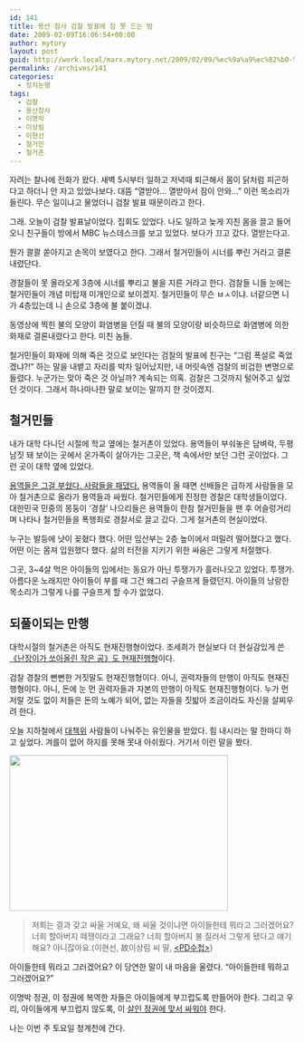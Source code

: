 ```yaml
---
id: 141
title: 용산 참사 검찰 발표에 잠 못 드는 밤
date: 2009-02-09T16:06:54+00:00
author: mytory
layout: post
guid: http://work.local/marx.mytory.net/2009/02/09/%ec%9a%a9%ec%82%b0-%ec%b0%b8%ec%82%ac-%ea%b2%80%ec%b0%b0-%eb%b0%9c%ed%91%9c%ec%97%90-%ec%9e%a0-%eb%aa%bb-%eb%93%9c%eb%8a%94-%eb%b0%a4/
permalink: /archives/141
categories:
  - 정치논평
tags:
  - 검찰
  - 용산참사
  - 이명박
  - 이상림
  - 이현선
  - 철거민
  - 철거촌
---
```

자려는 찰나에 전화가 왔다. 새벽 5시부터 일하고 저녁때 퇴근해서 몸이 닭처럼 피곤하다고 하더니 안 자고 있었나보다. 대뜸 “열받아&#8230; 열받아서 잠이 안와&#8230;” 이런 목소리가 들린다. 무슨 일이냐고 물었더니 검찰 발표 때문이라고 한다.

그래. 오늘이 검찰 발표날이었다. 집회도 있었다. 나도 일하고 늦게 지친 몸을 끌고 들어오니 친구들이 방에서 MBC 뉴스데스크를 보고 있었다. 보다가 끄고 갔다. 열받는다고.

뭔가 콸콸 쏟아지고 손목이 보였다고 한다. 그래서 철거민들이 시너를 뿌린 거라고 결론내렸단다.

경찰들이 못 올라오게 3층에 시너를 뿌리고 불을 지른 거라고 한다. 검찰들 니들 눈에는 철거민들이 개념 미탑재 미개인으로 보이겠지. 철거민들이 무슨 ㅂㅅ이냐. 너같으면 니가 4층있는데 니 손으로 3층에 불 붙이겠냐.

동영상에 찍힌 불의 모양이 화염병을 던질 때 불의 모양이랑 비슷하므로 화염병에 의한 화재로 결론내렸다고 한다. 미친 놈들.

철거민들이 화재에 의해 죽은 것으로 보인다는 검찰의 발표에 친구는 “그럼 폭설로 죽었겠냐?!” 하는 말을 내뱉고 자리를 박차 일어났지만, 내 머릿속엔 검찰의 비겁한 변명으로 들렸다. 누군가는 맞아 죽은 것 아닐까? 계속되는 의혹. 검찰은 그것까지 털어주고 싶었던 것이다. 그래서 하나마나한 말로 보이는 말까지 한 것이겠지.

## 철거민들

내가 대학 다니던 시절에 학교 옆에는 철거촌이 있었다. 용역들이 부숴놓은 담벼락, 두평 남짓 돼 보이는 곳에서 온가족이 살아가는 그곳은, 책 속에서만 보던 그런 곳이었다. 그런 곳이 대학 옆에 있었다.

<A HREF="http://whatisleft.egloos.com/4129283" title="붉은별의 좌파란 무엇인가 : 용역깡패의 철거공식과 삼성" target="_blank">용역들은 그걸 부쉈다. 사람들을 패댔다.</A> 용역들이 올 때면 선배들은 급하게 사람들을 모아 철거촌으로 올라가 용역들과 싸웠다. 철거민들에게 진정한 경찰은 대학생들이었다. 대한민국 민중의 몽둥이 ‘경찰’ 나으리들은 용역들이 한참 철거민들을 팬 후 어슬렁거리며 나타나 철거민들을 폭행죄로 경찰서로 끌고 갔다. 그게 철거촌의 현실이었다.

누구는 발등에 낫이 꽂혔다 했다. 어떤 임산부는 2층 높이에서 떠밀려 떨어졌다고 했다. 어떤 이는 몸져 입원했다 했다. 삶의 터전을 지키기 위한 싸움은 그렇게 처절했다.

그곳, 3~4살 먹은 아이들의 입에서는 동요가 아닌 투쟁가가 흘러나오고 있었다. 투쟁가. 아름다운 노래지만 아이들이 부를 때 그건 왜그리 구슬프게 들렸던지. 아이들의 낭랑한 목소리가 그렇게 나를 구슬프게 할 수가 없었다.

## 되풀이되는 만행

대학시절의 철거촌은 아직도 현재진행형이었다. 조세희가 현실보다 더 현실감있게 쓴 <A HREF="http://spar2003.tistory.com/65" title="철거민 사망 ─ 되풀이되는 ‘난장이가 쏘아올린 작은 공’ 이야기"  target="_blank">《난장이가 쏘아올린 작은 공》도 현재진행형</A>이다.

검찰 경찰의 뻔뻔한 거짓말도 현재진행형이다. 아니, 권력자들의 만행이 아직도 현재진행형이다. 아니, 돈에 눈 먼 권력자들과 자본의 만행이 아직도 현재진행형이다. 누가 먼저랄 것도 없이 저들은 돈의 노예가 되어, 없는 자들을 짓밟아 조금이라도 자신을 살찌우려 한다.

오늘 지하철에서 <A HREF="http://mbout.jinbo.net"  target="_blank" title="용산참사대책위 홈페이지">대책위</A> 사람들이 나눠주는 유인물을 받았다. 힘 내시라는 말 한마디 하고 싶었다. 겨를이 없어 하지를 못해 못내 아쉬웠다. 거기서 이런 말을 봤다.

<img src="http://work.local/marx.mytory.net/wp-content/uploads/1/4990542503235EK.jpg" class="aligncenter" width="386" height="275" alt="" filename="pd-note.jpg" filemime="" />

> 저희는 결과 갖고 싸울 거예요, 왜 싸울 것이냐면 아이들한테 뭐라고 그러겠어요? 너희 할아버지 떼쟁이라고 그래요? 너희 할아버지 불 질러서 그렇게 됐다고 얘기해요? 아니잖아요.(이현선, 故이상림 씨 딸, <A HREF="http://www.imbc.com/broad/tv/culture/pd/vod/index.html?kind=text&#038;progCode=1000836100385100000&#038;pagesize=15&#038;pagenum=1&#038;cornerFlag=1&#038;ContentTypeID=1"  target="_blank" title="PD수첩 ‘용산 참사, 그들은 왜 망루에 올랐을까?’ 다시 보기"><PD수첩></A>)

아이들한테 뭐라고 그러겠어요? 이 당연한 말이 내 마음을 울렸다. “아이들한테 뭐하고 그러겠어요?”

이명박 정권, 이 정권에 복역한 자들은 아이들에게 부끄럽도록 만들어야 한다. 그리고 우리, 아이들에게 부끄럽지 않도록, 이 <A HREF="http://resistcandle.com/0_view.php?urn=cor12-4-muderer-out" title="살인 정부는 물러나라, 〈저항의 촛불〉">살인 정권에 맞서 싸워야</A> 한다.

나는 이번 주 토요일 청계천에 간다.